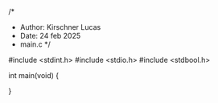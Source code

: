 /*
 * Author: Kirschner Lucas
 * Date: 24 feb 2025
 * main.c
*/

#include <stdint.h>
#include <stdio.h>
#include <stdbool.h>

int main(void)
{


}
